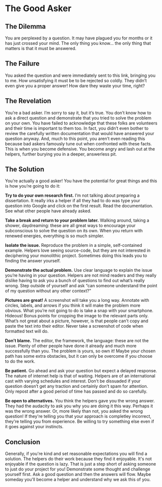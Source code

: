 # The Good Asker

## The Dilemma
You are perplexed by a question. It may have plagued you for months or it has just crossed your mind. The only thing you know… the only thing that matters is that it must be answered.

## The Failure

You asked the question and were immediately sent to this link, bringing you to me. How unsatisfying it must be to be rejected so coldly. They didn’t even give you a proper answer! How dare they waste your time, right?

## The Revelation

You’re a bad asker. I’m sorry to say it, but it’s true. You don’t know how to ask a direct question and demonstrate that you tried to solve the problem on your own. You have failed to acknowledge that these folks are volunteers and their time is important to them too. In fact, you didn’t even bother to review the carefully written documentation that would have answered your question anyway. And, much to this point, you aren’t even reading this because bad askers famously tune out when confronted with these facts. This is when you become defensive. You become angry and lash out at the helpers, further burying you in a deeper, answerless pit.

## The Solution

You’re actually a good asker! You have the potential for great things and this is how you’re going to do it:

**Try to do your own research first.** I’m not talking about preparing a dissertation. It really irks a helper if all they had to do was type your question into Google and click on the first result. Read the documentation. See what other people have already asked.

**Take a break and return to your problem later.** Walking around, taking a shower, daydreaming: these are all great ways to encourage your subconscious to solve the question on its own. When you return with renewed energies, everything is so much simpler.

**Isolate the issue.** Reproduce the problem in a simple, self-contained example. Helpers love seeing source-code, but they are not interested in deciphering your monolithic project. Sometimes doing this leads you to finding the answer yourself.

**Demonstrate the actual problem.** Use clear language to explain the issue you’re having in your question. Helpers are not mind readers and they really dislike having to ask you a bunch of questions to find out what’s really wrong. Step outside of yourself and ask “can someone understand the point of my question without any other context?”

**Pictures are great!** A screenshot will take you a long way. Annotate with circles, labels, and arrows if you think it will make the problem more obvious. What you’re not going to do is take a snap with your smartphone. Hideous! Bonus points for cropping the image to the relevant parts only. What’s not great about a picture, however, is that people can’t copy and paste the text into their editor. Never take a screenshot of code when formatted text will do.

**Don’t blame.** The editor, the framework, the language: these are not the issue. Plenty of other people have done it already and much more successfully than you. The problem is yours, so own it! Maybe your chosen path has some extra obstacles, but it can only be overcome if you choose to do the work.

**Be patient.** Go ahead and ask your question but expect a delayed response. The nature of internet help is that of waiting. Helpers are of an international cast with varying schedules and interest. Don’t be dissuaded if your question doesn’t get any traction and certainly don’t spam for attention. Only repost after a good period of time has passed and do so carefully.

**Be open to alternatives.** You think the helpers gave you the wrong answer. They had the audacity to ask you why you are doing it this way. Perhaps it was the wrong answer. Or, more likely than not, you asked the wrong question! If they're telling you that your approach is completley incorrect, they're telling you from experience. Be willing to try something else even if it goes against your instincts.

## Conclusion

Generally, if you're kind and set reasonable expectations you will find a solution. The helpers do their work because they find it enjoyable. It's not enjoyable if the question is lazy. That is just a step short of asking someone to just do your project for you! Demonstrate some thought and challenge yourself first. Ask a good question and then the answers will flow. Maybe someday you'll become a helper and understand why we ask this of you.
